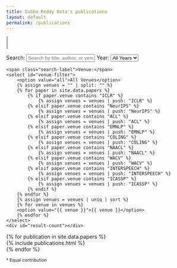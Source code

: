 ```yaml
---
title: Subba Reddy Oota's publications
layout: default
permalink: /publications
---
```


<link rel="stylesheet" href="{{ site.baseurl }}/css/search.css">
<script src="{{ site.baseurl }}/js/search.js"></script>

| <a href="{{ site.google_scholar_url }}" target="_blank" style="text-align:center; display:block"><i class="ai ai-google-scholar-square ai-3x"></i></a> |

<div class="search-container">
    <span class="search-label">Search:</span>
    <input type="text" id="publication-search" placeholder="Search by title, author, or venue...">
    <span class="search-label">Year:</span>
    <select id="year-filter">
        <option value="all">All Years</option>
        {% assign years = site.data.papers | map: 'year' | compact | uniq | sort | reverse %}
        {% for year in years %}
        <option value="{{ year }}">{{ year }}</option>
        {% endfor %}
    </select>

    <span class="search-label">Venue:</span>
    <select id="venue-filter">
        <option value="all">All Venues</option>
        {% assign venues = "" | split: "" %}
        {% for paper in site.data.papers %}
            {% if paper.venue contains "ICLR" %}
                {% assign venues = venues | push: "ICLR" %}
            {% elsif paper.venue contains "NeurIPS" %}
                {% assign venues = venues | push: "NeurIPS" %}
            {% elsif paper.venue contains "ACL" %}
                {% assign venues = venues | push: "ACL" %}
            {% elsif paper.venue contains "EMNLP" %}
                {% assign venues = venues | push: "EMNLP" %}
            {% elsif paper.venue contains "COLING" %}
                {% assign venues = venues | push: "COLING" %}
            {% elsif paper.venue contains "NAACL" %}
                {% assign venues = venues | push: "NAACL" %}
            {% elsif paper.venue contains "WACV" %}
                {% assign venues = venues | push: "WACV" %}
            {% elsif paper.venue contains "INTERSPEECH" %}
                {% assign venues = venues | push: "INTERSPEECH" %}
            {% elsif paper.venue contains "ICASSP" %}
                {% assign venues = venues | push: "ICASSP" %}
            {% endif %}
        {% endfor %}
        {% assign venues = venues | uniq | sort %}
        {% for venue in venues %}
        <option value="{{ venue }}">{{ venue }}</option>
        {% endfor %}
    </select>
    <div id="result-count"></div>
</div>

<div id="publications-list">
{% for publication in site.data.papers %}
<div class="publication-item" data-year="{{ publication.year }}">
    {% include publications.html %}
</div>
{% endfor %}
</div>

<div class="footnotes">
    <p><small>*&nbsp;Equal contribution</small></p>
</div>


